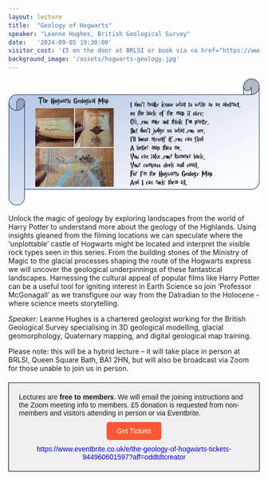 ```yaml
---
layout: lecture
title:  "Geology of Hogwarts"
speaker: "Leanne Hughes, British Geological Survey"
date:   '2024-09-05 19:30:00'
visitor_cost: '£5 on the door at BRLSI or book via <a href="https://www.eventbrite.co.uk/e/the-geology-of-hogwarts-tickets-944960601597">Eventbrite</a> to access on Zoom'
background_image: '/assets/hogwarts-geology.jpg'
---
```

<img src='/assets/hogwarts-map.png'>

Unlock the magic of geology by exploring landscapes from the world of Harry Potter to understand more about the geology of the Highlands. Using insights gleaned from the filming locations we can speculate where the ‘unplottable’ castle of Hogwarts might be located and interpret the visible rock types seen in this series. From the building stones of the Ministry of Magic to the glacial processes shaping the route of the Hogwarts express we will uncover the geological underpinnings of these fantastical landscapes. Harnessing the cultural appeal of popular films like Harry Potter can be a useful tool for igniting interest in Earth Science so join ‘Professor McGonagall’ as we transfigure our way from the Dalradian to the Holocene - where science meets storytelling.

<i>Speaker:</i> Leanne Hughes is a chartered geologist working for the British Geological Survey specialising in 3D geological modelling, glacial geomorphology, Quaternary mapping, and digital geological map training.

Please note: this will be a hybrid lecture – it will take place in person at BRLSI, Queen Square Bath, BA1 2HN, but will also be broadcast via Zoom for those unable to join us in person.

<div style="border: 1px solid #000; padding: 20px; background-color: #f0f0f0; width: fit-content; margin: 20px auto; font-family: Arial, sans-serif;">
    <div style="margin-bottom: 10px;">
        Lectures are <span style="font-weight: bold;">free to members</span>. We will email the joining instructions and the Zoom meeting info to members. £5 donation is requested from non-members and visitors attending in person or via Eventbrite.
    </div>
    <div style="text-align: center; margin-bottom: 10px;">
        <a href="https://www.eventbrite.co.uk/e/the-geology-of-hogwarts-tickets-944960601597?aff=oddtdtcreator" style="background-color: #ff5733; color: #fff; padding: 10px 20px; text-decoration: none; border-radius: 5px; display: inline-block;">Get Tickets</a>
    </div>
    <div style="text-align: center;">
        <a href="https://www.eventbrite.co.uk/e/the-geology-of-hogwarts-tickets-944960601597?aff=oddtdtcreator" style="color: #0000ee; text-decoration: none;">https://www.eventbrite.co.uk/e/the-geology-of-hogwarts-tickets-944960601597?aff=oddtdtcreator</a>
    </div>
</div>

